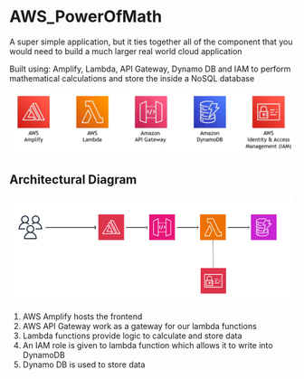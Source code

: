 # AWS_PowerOfMath

A super simple application, but it ties together all of the component that you would need to build a much larger real world cloud application

Built using: Amplify, Lambda, API Gateway, Dynamo DB and IAM to perform mathematical calculations and store the inside a NoSQL database

![alt aws_services_img](/images/services_used.PNG)


## Architectural Diagram

![alt architectural_diagram](/images/architectural_diagram.PNG)


1. AWS Amplify hosts the frontend
2. AWS API Gateway work as a gateway for our lambda functions
3. Lambda functions provide logic to calculate and store data
4. An IAM role is given to lambda function which allows it to write into DynamoDB
5. Dynamo DB is used to store data